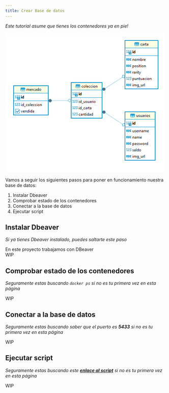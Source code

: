 ```yaml
---
title: Crear Base de datos
---
```

*Este tutorial asume que tienes los contenedores ya en pie!*

![Diagram de la base de datos](../assets/db-dbeaver-1.png)

Vamos a seguir los siguientes pasos para poner en funcionamiento nuestra base de datos:

1. Instalar Dbeaver
2. Comprobar estado de los contenedores
3. Conectar a la base de datos
4. Ejecutar script

## Instalar Dbeaver
*Si ya tienes Dbeaver instalado, puedes saltarte este paso*  
  
En este proyecto trabajamos con DBeaver  
WIP  

## Comprobar estado de los contenedores
*Seguramente estas buscando `docker ps` si no es tu primera vez en esta página*

WIP  

## Conectar a la base de datos
*Seguramente estas buscando saber que el puerto es **5433** si no es tu primera vez en esta página*

WIP

## Ejecutar script
*Seguramente estas buscando este [**enlace al script**]() si no es tu primera vez en esta página*

WIP